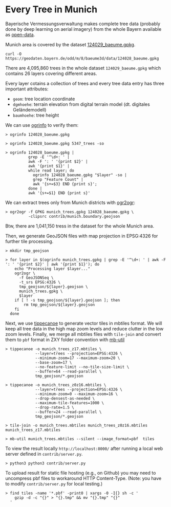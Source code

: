 # Every Tree in Munich

Bayerische Vermessungsverwaltung makes complete tree data (probably done by deep learning on aerial imagery) from the whole Bayern
available as [open-data](https://geodaten.bayern.de/opengeodata/OpenDataDetail.html?pn=einzelbaeume).

Munich area is covered by the dataset [124029_baeume.gpkg](https://geodaten.bayern.de/odd/m/8/baeume3d/data/124028_baeume.gpkg).

~~~
curl -O https://geodaten.bayern.de/odd/m/8/baeume3d/data/124028_baeume.gpkg
~~~

There are 4,095,860 trees in the whole dataset `124029_baeume.gpkg` which contains 26 layers covering different areas.

Every layer cotains a collection of trees and every tree data entry has three important attributes:

 - `geom`: tree location coordinate
 - `dgmhoehe`: terrain elevation from digital terrain model (dt. digitales Geländemodell)
 - `baumhoehe`: tree height

We can use [ogrinfo](https://gdal.org/en/stable/programs/ogrinfo.html) to verify them:

~~~
> ogrinfo 124028_baeume.gpkg

> ogrinfo 124028_baeume.gpkg 5347_trees -so

> ogrinfo 124028_baeume.gpkg |
          grep -E '^\d+: ' |
          awk -F ': ' '{print $2}' |
          awk '{print $1}' |
          while read layer; do
            ogrinfo 124028_baeume.gpkg "$layer" -so |
            grep "Feature Count" |
            awk '{s+=$3} END {print s}';
          done |
          awk '{s+=$1} END {print s}'
~~~

We can extract trees only from Munich districts with [ogr2ogr](https://gdal.org/en/stable/programs/ogr2ogr.html):

~~~
> ogr2ogr -f GPKG munich_trees.gpkg 124028_baeume.gpkg \
          -clipsrc contrib/munich.boundary.geojson
~~~

Btw, there are 1,041,150 tress in the dataset for the whole Munich area.

Then, we generate GeoJSON files with map projection in EPSG:4326 for further tile processing.

~~~
> mkdir tmp_geojson

> for layer in $(ogrinfo munich_trees.gpkg | grep -E '^\d+: ' | awk -F ': ' '{print $2}' | awk '{print $1}'); do
    echo "Processing layer $layer..."
    ogr2ogr \
      -f GeoJSONSeq \
      -t_srs EPSG:4326 \
      tmp_geojson/${layer}.geojson \
      munich_trees.gpkg \
      $layer
    if [ ! -s tmp_geojson/${layer}.geojson ]; then
        rm tmp_geojson/${layer}.geojson
    fi
  done
~~~

Next, we use [tippecanoe](https://github.com/mapbox/tippecanoe/blob/master/README.md) to generate vector tiles in mbtiles format.
We will keep all tree data in the high map zoom levels and reduce clutter in the low zoom levels.
Finally, we merge all mbtiles files with `tile-join` and convert them to `pbf` format in ZXY folder convention with [mb-util](https://github.com/mapbox/mbutil)

~~~
> tippecanoe -o munich_trees_z17.mbtiles \
             --layer=trees --projection=EPSG:4326 \
             --minimum-zoom=17 --maximum-zoom=20 \
             --base-zoom=17 \
             --no-feature-limit --no-tile-size-limit \
             --buffer=64 --read-parallel \
             tmp_geojson/*.geojson

> tippecanoe -o munich_trees_z0z16.mbtiles \
             --layer=trees --projection=EPSG:4326 \
             --minimum-zoom=0 --maximum-zoom=16 \
             --drop-densest-as-needed \
             --maximum-tile-features=1000 \
             --drop-rate=1.5 \
             --buffer=24 --read-parallel \
             tmp_geojson/*.geojson

> tile-join -o munich_trees.mbtiles munich_trees_z0z16.mbtiles munich_trees_z17.mbtiles

> mb-util munich_trees.mbtiles --silent --image_format=pbf  tiles
~~~

To view the result locally `http://localhost:8000/` after running a local web server defined in `contrib/server.py`.

~~~
> python3 python3 contrib/server.py
~~~

To upload result for static file hosting (e.g., on Github) you may need to uncompress pbf files to workaround HTTP Content-Type. (Note: you have to modify `contrib/server.py` for local testing.)

~~~
> find tiles -name '*.pbf' -print0 | xargs -0 -I{} sh -c '
    gzip -d -c "{}" > "{}.tmp" && mv "{}.tmp" "{}"
  '
~~~

